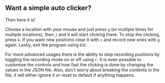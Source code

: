## Want a simple auto clicker?

Then here it is!

Choose a location with your mouse and just press ```g``` (or multiple times for multiple locations), then ```j``` and it will start clicking there. To stop the clicking, press ```k```. If you want new positions clear it with ```c``` and record new ones with ```g``` again. Lastly, exit the program using ```ESC```.

For more advanced usages there is the ability to stop recording positions by toggling the recording mode on or off using ```r```. It is even possible to customise the controls and how fast the clicking is done by changing the values in the JSON file. Also, don't worry about breaking the contents in the file, it will either ignore it or reset to default if anything happens.
